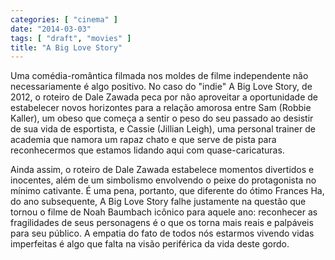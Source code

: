 ```yaml
---
categories: [ "cinema" ]
date: "2014-03-03"
tags: [ "draft", "movies" ]
title: "A Big Love Story"
---
```

Uma comédia-romântica filmada nos moldes de filme independente não
necessariamente é algo positivo. No caso do "indie" A Big Love Story, de
2012, o roteiro de Dale Zawada peca por não aproveitar a oportunidade
de estabelecer novos horizontes para a relação amorosa entre Sam
(Robbie Kaller), um obeso que começa a sentir o peso do seu passado
ao desistir de sua vida de esportista, e Cassie (Jillian Leigh), uma
personal trainer de academia que namora um rapaz chato e que serve de
pista para reconhecermos que estamos lidando aqui com quase-caricaturas.

Ainda assim, o roteiro de Dale Zawada estabelece momentos divertidos e
inocentes, além de um simbolismo envolvendo o peixe do protagonista no
mínimo cativante. É uma pena, portanto, que diferente do ótimo Frances
Ha, do ano subsequente, A Big Love Story falhe justamente na questão que
tornou o filme de Noah Baumbach icônico para aquele ano: reconhecer as
fragilidades de seus personagens é o que os torna mais reais e palpáveis
para seu público. A empatia do fato de todos nós estarmos vivendo vidas
imperfeitas é algo que falta na visão periférica da vida deste gordo.
